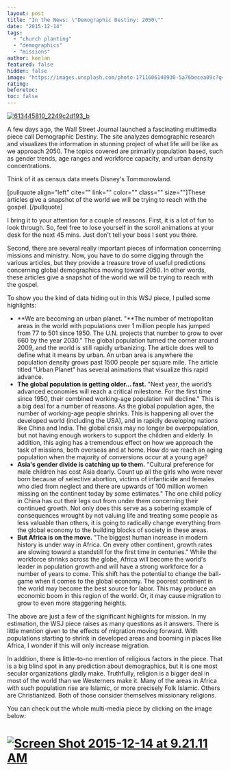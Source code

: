 ```yaml
---
layout: post
title: "In the News: \"Demographic Destiny: 2050\""
date: "2015-12-14"
tags: 
  - "church planting"
  - "demographics"
  - "missions"
author: keelan
featured: false
hidden: false
image: "https://images.unsplash.com/photo-1711606140930-5a76becea09c?q=80&w=2070&auto=format&fit=crop&ixlib=rb-4.0.3&ixid=M3wxMjA3fDB8MHxwaG90by1wYWdlfHx8fGVufDB8fHx8fA%3D%3D"
rating:
beforetoc:
toc: false
---
```


[![613445810_2249c2d193_b](images/965de-613445810_2249c2d193_b-e1450103191577.jpg)](https://keelancook.files.wordpress.com/2020/08/965de-613445810_2249c2d193_b-e1450103191577.jpg)

A few days ago, the Wall Street Journal launched a fascinating multimedia piece call Demographic Destiny. The site analyzes demographic research and visualizes the information in stunning project of what life will be like as we approach 2050. The topics covered are primarily population based, such as gender trends, age ranges and workforce capacity, and urban density concentrations.

Think of it as census data meets Disney's Tommorowland.

\[pullquote align="left" cite="" link="" color="" class="" size=""\]These articles give a snapshot of the world we will be trying to reach with the gospel. \[/pullquote\]

I bring it to your attention for a couple of reasons. First, it is a lot of fun to look through. So, feel free to lose yourself in the scroll animations at your desk for the next 45 mins. Just don't tell your boss I sent you there.

Second, there are several really important pieces of information concerning missions and ministry. Now, you have to do some digging through the various articles, but they provide a treasure trove of useful predictions concerning global demographics moving toward 2050. In other words, these articles give a snapshot of the world we will be trying to reach with the gospel.

To show you the kind of data hiding out in this WSJ piece, I pulled some highlights:

- **We are becoming an urban planet. "**The number of metropolitan areas in the world with populations over 1 million people has jumped from 77 to 501 since 1950. The U.N. projects that number to grow to over 660 by the year 2030." The global population turned the corner around 2009, and the world is still rapidly urbanizing. The article does well to define what it means by urban. An urban area is anywhere the population density grows past 1500 people per square mile. The article titled "Urban Planet" has several animations that visualize this rapid advance.
- **The global population is getting older... fast.** "Next year, the world’s advanced economies will reach a critical milestone. For the first time since 1950, their combined working-age population will decline." This is a big deal for a number of reasons. As the global population ages, the number of working-age people shrinks. This is happening all over the developed world (including the USA), and in rapidly developing nations like China and India. The global crisis may no longer be overpopulation, but not having enough workers to support the children and elderly. In addition, this aging has a tremendous effect on how we approach the task of missions, both overseas and at home. How do we reach an aging population when the majority of conversions occur at a young age?
- **Asia's gender divide is catching up to them.** "Cultural preference for male children has cost Asia dearly. Count up all the girls who were never born because of selective abortion, victims of infanticide and females who died from neglect and there are upwards of 100 million women missing on the continent today by some estimates." The one child policy in China has cut their legs out from under them concerning their continued growth. Not only does this serve as a sobering example of consequences wrought by not valuing life and treating some people as less valuable than others, it is going to radically change everything from the global economy to the building blocks of society in these areas.
- **But Africa is on the move.** "The biggest human increase in modern history is under way in Africa. On every other continent, growth rates are slowing toward a standstill for the first time in centuries." While the workforce shrinks across the globe, Africa will become the world's leader in population growth and will have a strong workforce for a number of years to come. This shift has the potential to change the ball-game when it comes to the global economy. The poorest continent in the world may become the best source for labor. This may produce an economic boom in this region of the world. Or, it may cause migration to grow to even more staggering heights.

The above are just a few of the significant highlights for mission. In my estimation, the WSJ piece raises as many questions as it answers. There is little mention given to the effects of migration moving forward. With populations starting to shrink in developed areas and booming in places like Africa, I wonder if this will only increase migration.

In addition, there is little-to-no mention of religious factors in the piece. That is a big blind spot in any prediction about demographics, but it is one most secular organizations gladly make. Truthfully, religion is a bigger deal in most of the world than we Westerners make it. Many of the areas in Africa with such population rise are Islamic, or more precisely Folk Islamic. Others are Christianized. Both of those consider themselves missionary religions.

You can check out the whole multi-media piece by clicking on the image below:

# [![Screen Shot 2015-12-14 at 9.21.11 AM](images/b6c40-screen-shot-2015-12-14-at-9.21.11-am.png)](http://graphics.wsj.com/2050-demographic-destiny/)
